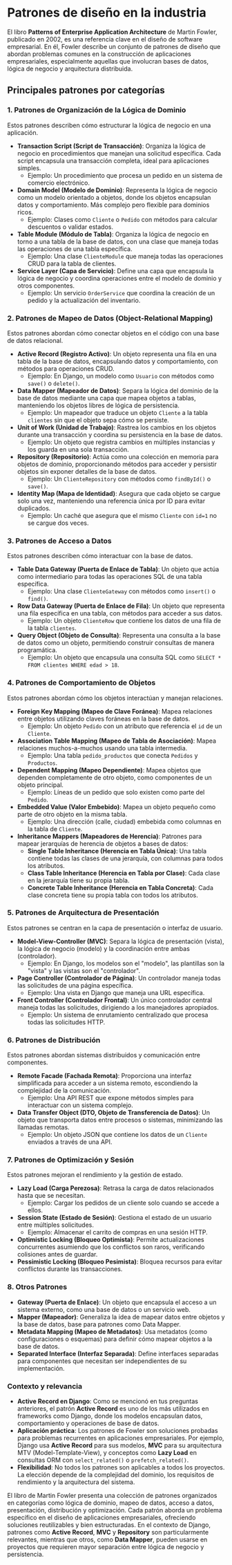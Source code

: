 # Patrones de diseño en la industria

El libro **Patterns of Enterprise Application Architecture** de Martin Fowler, publicado en 2002, es una referencia clave en el diseño de software empresarial. En él, Fowler describe un conjunto de patrones de diseño que abordan problemas comunes en la construcción de aplicaciones empresariales, especialmente aquellas que involucran bases de datos, lógica de negocio y arquitectura distribuida. 

## Principales patrones por categorías

### **1. Patrones de Organización de la Lógica de Dominio**
Estos patrones describen cómo estructurar la lógica de negocio en una aplicación.

- **Transaction Script (Script de Transacción)**: Organiza la lógica de negocio en procedimientos que manejan una solicitud específica. Cada script encapsula una transacción completa, ideal para aplicaciones simples.
  - Ejemplo: Un procedimiento que procesa un pedido en un sistema de comercio electrónico.
- **Domain Model (Modelo de Dominio)**: Representa la lógica de negocio como un modelo orientado a objetos, donde los objetos encapsulan datos y comportamiento. Más complejo pero flexible para dominios ricos.
  - Ejemplo: Clases como `Cliente` o `Pedido` con métodos para calcular descuentos o validar estados.
- **Table Module (Módulo de Tabla)**: Organiza la lógica de negocio en torno a una tabla de la base de datos, con una clase que maneja todas las operaciones de una tabla específica.
  - Ejemplo: Una clase `ClienteModule` que maneja todas las operaciones CRUD para la tabla de clientes.
- **Service Layer (Capa de Servicio)**: Define una capa que encapsula la lógica de negocio y coordina operaciones entre el modelo de dominio y otros componentes.
  - Ejemplo: Un servicio `OrderService` que coordina la creación de un pedido y la actualización del inventario.

### **2. Patrones de Mapeo de Datos (Object-Relational Mapping)**
Estos patrones abordan cómo conectar objetos en el código con una base de datos relacional.

- **Active Record (Registro Activo)**: Un objeto representa una fila en una tabla de la base de datos, encapsulando datos y comportamiento, con métodos para operaciones CRUD.
  - Ejemplo: En Django, un modelo como `Usuario` con métodos como `save()` o `delete()`.
- **Data Mapper (Mapeador de Datos)**: Separa la lógica del dominio de la base de datos mediante una capa que mapea objetos a tablas, manteniendo los objetos libres de lógica de persistencia.
  - Ejemplo: Un mapeador que traduce un objeto `Cliente` a la tabla `clientes` sin que el objeto sepa cómo se persiste.
- **Unit of Work (Unidad de Trabajo)**: Rastrea los cambios en los objetos durante una transacción y coordina su persistencia en la base de datos.
  - Ejemplo: Un objeto que registra cambios en múltiples instancias y los guarda en una sola transacción.
- **Repository (Repositorio)**: Actúa como una colección en memoria para objetos de dominio, proporcionando métodos para acceder y persistir objetos sin exponer detalles de la base de datos.
  - Ejemplo: Un `ClienteRepository` con métodos como `findById()` o `save()`.
- **Identity Map (Mapa de Identidad)**: Asegura que cada objeto se cargue solo una vez, manteniendo una referencia única por ID para evitar duplicados.
  - Ejemplo: Un caché que asegura que el mismo `Cliente` con `id=1` no se cargue dos veces.

### **3. Patrones de Acceso a Datos**
Estos patrones describen cómo interactuar con la base de datos.

- **Table Data Gateway (Puerta de Enlace de Tabla)**: Un objeto que actúa como intermediario para todas las operaciones SQL de una tabla específica.
  - Ejemplo: Una clase `ClienteGateway` con métodos como `insert()` o `find()`.
- **Row Data Gateway (Puerta de Enlace de Fila)**: Un objeto que representa una fila específica en una tabla, con métodos para acceder a sus datos.
  - Ejemplo: Un objeto `ClienteRow` que contiene los datos de una fila de la tabla `clientes`.
- **Query Object (Objeto de Consulta)**: Representa una consulta a la base de datos como un objeto, permitiendo construir consultas de manera programática.
  - Ejemplo: Un objeto que encapsula una consulta SQL como `SELECT * FROM clientes WHERE edad > 18`.

### **4. Patrones de Comportamiento de Objetos**
Estos patrones abordan cómo los objetos interactúan y manejan relaciones.

- **Foreign Key Mapping (Mapeo de Clave Foránea)**: Mapea relaciones entre objetos utilizando claves foráneas en la base de datos.
  - Ejemplo: Un objeto `Pedido` con un atributo que referencia el `id` de un `Cliente`.
- **Association Table Mapping (Mapeo de Tabla de Asociación)**: Mapea relaciones muchos-a-muchos usando una tabla intermedia.
  - Ejemplo: Una tabla `pedido_productos` que conecta `Pedidos` y `Productos`.
- **Dependent Mapping (Mapeo Dependiente)**: Mapea objetos que dependen completamente de otro objeto, como componentes de un objeto principal.
  - Ejemplo: Líneas de un pedido que solo existen como parte del `Pedido`.
- **Embedded Value (Valor Embebido)**: Mapea un objeto pequeño como parte de otro objeto en la misma tabla.
  - Ejemplo: Una dirección (calle, ciudad) embebida como columnas en la tabla de `Cliente`.
- **Inheritance Mappers (Mapeadores de Herencia)**: Patrones para mapear jerarquías de herencia de objetos a bases de datos:
  - **Single Table Inheritance (Herencia en Tabla Única)**: Una tabla contiene todas las clases de una jerarquía, con columnas para todos los atributos.
  - **Class Table Inheritance (Herencia en Tabla por Clase)**: Cada clase en la jerarquía tiene su propia tabla.
  - **Concrete Table Inheritance (Herencia en Tabla Concreta)**: Cada clase concreta tiene su propia tabla con todos los atributos.

### **5. Patrones de Arquitectura de Presentación**
Estos patrones se centran en la capa de presentación o interfaz de usuario.

- **Model-View-Controller (MVC)**: Separa la lógica de presentación (vista), la lógica de negocio (modelo) y la coordinación entre ambas (controlador).
  - Ejemplo: En Django, los modelos son el "modelo", las plantillas son la "vista" y las vistas son el "controlador".
- **Page Controller (Controlador de Página)**: Un controlador maneja todas las solicitudes de una página específica.
  - Ejemplo: Una vista en Django que maneja una URL específica.
- **Front Controller (Controlador Frontal)**: Un único controlador central maneja todas las solicitudes, dirigiendo a los manejadores apropiados.
  - Ejemplo: Un sistema de enrutamiento centralizado que procesa todas las solicitudes HTTP.

### **6. Patrones de Distribución**
Estos patrones abordan sistemas distribuidos y comunicación entre componentes.

- **Remote Facade (Fachada Remota)**: Proporciona una interfaz simplificada para acceder a un sistema remoto, escondiendo la complejidad de la comunicación.
  - Ejemplo: Una API REST que expone métodos simples para interactuar con un sistema complejo.
- **Data Transfer Object (DTO, Objeto de Transferencia de Datos)**: Un objeto que transporta datos entre procesos o sistemas, minimizando las llamadas remotas.
  - Ejemplo: Un objeto JSON que contiene los datos de un `Cliente` enviados a través de una API.

### **7. Patrones de Optimización y Sesión**
Estos patrones mejoran el rendimiento y la gestión de estado.

- **Lazy Load (Carga Perezosa)**: Retrasa la carga de datos relacionados hasta que se necesitan.
  - Ejemplo: Cargar los pedidos de un cliente solo cuando se accede a ellos.
- **Session State (Estado de Sesión)**: Gestiona el estado de un usuario entre múltiples solicitudes.
  - Ejemplo: Almacenar el carrito de compras en una sesión HTTP.
- **Optimistic Locking (Bloqueo Optimista)**: Permite actualizaciones concurrentes asumiendo que los conflictos son raros, verificando colisiones antes de guardar.
- **Pessimistic Locking (Bloqueo Pesimista)**: Bloquea recursos para evitar conflictos durante las transacciones.

### **8. Otros Patrones**
- **Gateway (Puerta de Enlace)**: Un objeto que encapsula el acceso a un sistema externo, como una base de datos o un servicio web.
- **Mapper (Mapeador)**: Generaliza la idea de mapear datos entre objetos y la base de datos, base para patrones como Data Mapper.
- **Metadata Mapping (Mapeo de Metadatos)**: Usa metadatos (como configuraciones o esquemas) para definir cómo mapear objetos a la base de datos.
- **Separated Interface (Interfaz Separada)**: Define interfaces separadas para componentes que necesitan ser independientes de su implementación.


### **Contexto y relevancia**
- **Active Record en Django**: Como se mencionó en tus preguntas anteriores, el patrón **Active Record** es uno de los más utilizados en frameworks como Django, donde los modelos encapsulan datos, comportamiento y operaciones de base de datos.
- **Aplicación práctica**: Los patrones de Fowler son soluciones probadas para problemas recurrentes en aplicaciones empresariales. Por ejemplo, Django usa **Active Record** para sus modelos, **MVC** para su arquitectura MTV (Model-Template-View), y conceptos como **Lazy Load** en consultas ORM con `select_related()` o `prefetch_related()`.
- **Flexibilidad**: No todos los patrones son aplicables a todos los proyectos. La elección depende de la complejidad del dominio, los requisitos de rendimiento y la arquitectura del sistema.


El libro de Martin Fowler presenta una colección de patrones organizados en categorías como lógica de dominio, mapeo de datos, acceso a datos, presentación, distribución y optimización. Cada patrón aborda un problema específico en el diseño de aplicaciones empresariales, ofreciendo soluciones reutilizables y bien estructuradas. En el contexto de Django, patrones como **Active Record**, **MVC** y **Repository** son particularmente relevantes, mientras que otros, como **Data Mapper**, pueden usarse en proyectos que requieren mayor separación entre lógica de negocio y persistencia.

